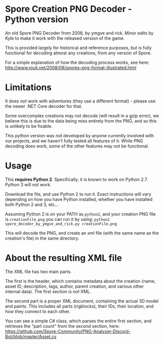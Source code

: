 # Spore Creation PNG Decoder - Python version
An old Spore PNG Decoder from 2008, by ymgve and rick. Minor edits by Kyle to make it work with the released version of the game.

This is provided largely for historical and reference purposes, but is fully functional for decoding almost any creations, from any version of Spore.

For a simple explanation of how the decoding process works, see here: http://www.rouli.net/2008/08/spores-png-format-illustrated.html

# Limitations
It does *not* work with adventures (they use a different format) - please use the newer .NET Core decoder for that.

Some overcomplex creations may not decode (will result in a gzip error), we believe this is due to the data being miss entirely from the PNG, and so this is unlikely to be fixable.

This python version was not developed by anyone currently involved with our projects, and we haven't fully tested all features of it. While PNG decoding does work, some of the other features may not be functional.

# Usage
This **requires Python 2**. Specifically, it is known to work on Python 2.7. Python 3 will not work.

Download the file, and use Python 2 to run it. Exact instructions will vary depending on how you have Python installed, whether you have installed both Python 2 and 3, etc...

Assuming Python 2 is on your PATH as `python2`, and your creation PNG file is `creationFile.png` you can run it by using:
```python2 spore_decoder_by_ymgve_and_rick.py creationFile.png```

This will decode the PNG, and create an xml file (with the same name as the creation's file) in the same directory.

# About the resulting XML file
The XML file has two main parts.

The first is the header, which contains metadata about the creation (name, asset ID, description, tags, author, parent creation, and various other internal data). The first section is *not* XML.

The second part is a proper XML document, containing the actual 3D model and paints. This includes all parts (rigblocks), their IDs, their location, and how they connect to each other.

You can see a simple C# class, which parses the entire first section, and retrieves the "part count" from the second section, here: https://github.com/Spore-Community/PNG-Analyzer-Discord-Bot/blob/master/Asset.cs
